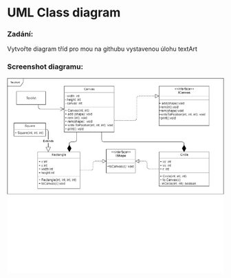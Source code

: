 # UML Class diagram
### Zadání:
Vytvořte diagram tříd pro mou na githubu vystavenou úlohu textArt

### Screenshot diagramu:
![TextArt.png](TextArt.png)
